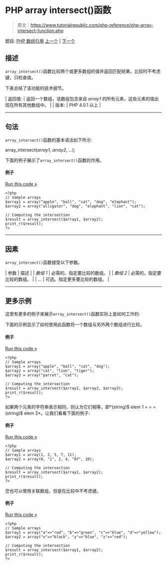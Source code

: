 # PHP array intersect()函数

> 原文：<https://www.tutorialrepublic.com/php-reference/php-array-intersect-function.php>

题目: [PHP 数组引用](php-array-functions.php) [上一个](php-array-flip-function.php) | [下一个](php-array-intersect-assoc-function.php)

## 描述

`array_intersect()`函数比较两个或更多数组的值并返回匹配结果。比较时不考虑键，只检查值。

下表总结了该功能的技术细节。

| 返回值: | 返回一个数组，该数组包含来自 *array1* 的所有元素，这些元素的值出现在所有其他数组中。 |
| 版本: | PHP 4.0.1 以上 |

* * *

## 句法

`array_intersect()`函数的基本语法如下所示:

array_intersect(*array1*, *array2*, *...*);

下面的例子展示了`array_intersect()`函数的作用。

#### 例子

[Run this code »](../codelab.php?topic=php&file=find-the-intersection-of-two-arrays "Run this code to view the output")

```
<?php
// Sample arrays
$array1 = array("apple", "ball", "cat", "dog", "elephant");
$array2 = array("alligator", "dog", "elephant", "lion", "cat");

// Computing the intersection
$result = array_intersect($array1, $array2);
print_r($result);
?>
```

* * *

## 因素

`array_intersect()`函数接受以下参数。

| 参数 | 描述 |
| *数组 1* | 必需的。指定要比较的数组。 |
| *数组 2* | 必需的。指定要比较的数组。 |
| *...* | 可选。指定更多要比较的数组。 |

* * *

## 更多示例

这里有更多的例子来展示`array_intersect()`函数实际上是如何工作的:

下面的示例显示了如何使用此函数将一个数组与另外两个数组进行比较。

#### 例子

[Run this code »](../codelab.php?topic=php&file=find-the-intersection-of-three-arrays "Run this code to view the output")

```
<?php
// Sample arrays
$array1 = array("apple", "ball", "cat", "dog");
$array2 = array("cat", "lion", "tiger");
$array3 = array("parrot", "cat");

// Computing the intersection
$result = array_intersect($array1, $array2, $array3);
print_r($result);
?>
```

如果两个元素的字符串表示相同，则认为它们相等，即*(string)$ elem 1 = = =(string)$ elem 2*。让我们看看下面的例子:

#### 例子

[Run this code »](../codelab.php?topic=php&file=intersection-of-arrays-when-types-of-values-are-different "Run this code to view the output")

```
<?php
// Sample arrays
$array1 = array(1, 2, 5, 7, 11);
$array2 = array(0, "1", 2, 4, "07", 10);

// Computing the intersection
$result = array_intersect($array1, $array2);
print_r($result);
?>
```

您也可以使用关联数组，但是在比较中不考虑键。

#### 例子

[Run this code »](../codelab.php?topic=php&file=intersection-of-values-of-associative-arrays "Run this code to view the output")

```
<?php
// Sample arrays
$array1 = array("a"=>"red", "b"=>"green", "c"=>"blue", "d"=>"yellow");
$array2 = array("x"=>"black", "y"=>"blue", "z"=>"red");

// Computing the intersection
$result = array_intersect($array1, $array2);
print_r($result);
?>
```